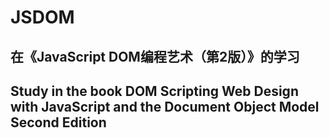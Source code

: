# JSDOM

## 在《JavaScript DOM编程艺术（第2版）》的学习  
## Study in the book DOM Scripting Web Design with JavaScript and the Document Object Model Second Edition
